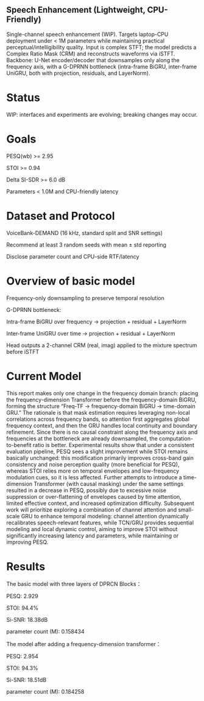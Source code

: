 ## Speech Enhancement (Lightweight, CPU-Friendly)

Single-channel speech enhancement (WIP). Targets laptop-CPU deployment under < 1M parameters while maintaining practical perceptual/intelligibility quality. Input is complex STFT; the model predicts a Complex Ratio Mask (CRM) and reconstructs waveforms via iSTFT. Backbone: U-Net encoder/decoder that downsamples only along the frequency axis, with a G-DPRNN bottleneck (intra-frame BiGRU, inter-frame UniGRU, both with projection, residuals, and LayerNorm).

# Status

WIP: interfaces and experiments are evolving; breaking changes may occur.

# Goals

PESQ(wb) >= 2.95

STOI >= 0.94

Delta SI-SDR >= 6.0 dB

Parameters < 1.0M and CPU-friendly latency

# Dataset and Protocol

VoiceBank-DEMAND (16 kHz, standard split and SNR settings)

Recommend at least 3 random seeds with mean ± std reporting

Disclose parameter count and CPU-side RTF/latency

# Overview of basic model

Frequency-only downsampling to preserve temporal resolution

G-DPRNN bottleneck:

Intra-frame BiGRU over frequency -> projection + residual + LayerNorm

Inter-frame UniGRU over time -> projection + residual + LayerNorm

Head outputs a 2-channel CRM (real, imag) applied to the mixture spectrum before iSTFT

# Current Model

This report makes only one change in the frequency domain branch: placing the frequency-dimension Transformer before the frequency-domain BiGRU, forming the structure “Freq-TF → frequency-domain BiGRU → time-domain GRU.” The rationale is that mask estimation requires leveraging non-local correlations across frequency bands, so attention first aggregates global frequency context, and then the GRU handles local continuity and boundary refinement. Since there is no causal constraint along the frequency axis and frequencies at the bottleneck are already downsampled, the computation-to-benefit ratio is better. Experimental results show that under a consistent evaluation pipeline, PESQ sees a slight improvement while STOI remains basically unchanged: this modification primarily improves cross-band gain consistency and noise perception quality (more beneficial for PESQ), whereas STOI relies more on temporal envelopes and low-frequency modulation cues, so it is less affected. Further attempts to introduce a time-dimension Transformer (with causal masking) under the same settings resulted in a decrease in PESQ, possibly due to excessive noise suppression or over-flattening of envelopes caused by time attention, limited effective context, and increased optimization difficulty. Subsequent work will prioritize exploring a combination of channel attention and small-scale GRU to enhance temporal modeling: channel attention dynamically recalibrates speech-relevant features, while TCN/GRU provides sequential modeling and local dynamic control, aiming to improve STOI without significantly increasing latency and parameters, while maintaining or improving PESQ.

# Results 

The basic model with three layers of DPRCN Blocks：

PESQ: 2.929

STOI: 94.4%

Si-SNR: 18.38dB

parameter count (M): 0.158434


The model after adding a frequency-dimension transformer：

PESQ: 2.954

STOI: 94.3%

Si-SNR: 18.51dB

parameter count (M): 0.184258

